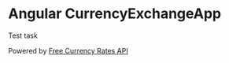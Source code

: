 # Angular CurrencyExchangeApp

Test task

Powered by [Free Currency Rates API](https://github.com/fawazahmed0/currency-api)
